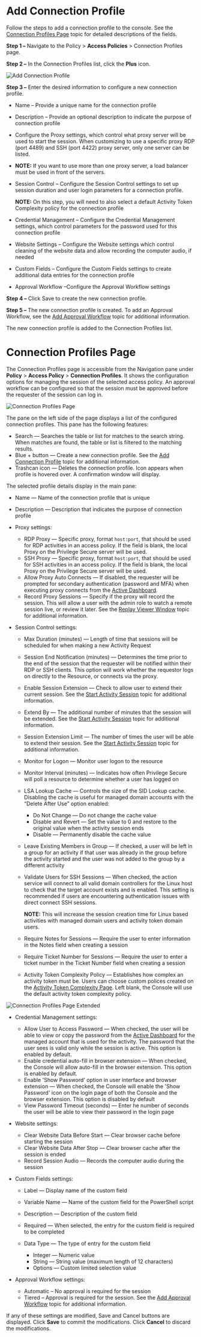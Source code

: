 # Add Connection Profile

Follow the steps to add a connection profile to the console. See the
[Connection Profiles Page](/docs/privilegesecure/4.2/administration/policies/connection-profiles/add-connection-profile.md) topic for detailed descriptions of the
fields.

**Step 1 –** Navigate to the Policy > **Access Policies** > Connection Profiles page.

**Step 2 –** In the Connection Profiles list, click the **Plus** icon.

![Add Connection Profile](/img/product_docs/accessanalyzer/12.0/admin/settings/connection/profile/addconnectionprofile.webp)

**Step 3 –** Enter the desired information to configure a new connection profile.

- Name – Provide a unique name for the connection profile
- Description – Provide an optional description to indicate the purpose of connection profile
- Configure the Proxy settings, which control what proxy server will be used to start the session.
  When customizing to use a specific proxy RDP (port 4489) and SSH (port 4422) proxy server, only
  one server can be listed.
- **NOTE:** If you want to use more than one proxy server, a load balancer must be used in front of
  the servers.
- Session Control – Configure the Session Control settings to set up session duration and user login
  parameters for a connection profile.

  **NOTE:** On this step, you will need to also select a default Activity Token Complexity policy
  for the connection profile

- Credential Management – Configure the Credential Management settings, which control parameters for
  the password used for this connection profile
- Website Settings – Configure the Website settings which control cleaning of the website data and
  allow recording the computer audio, if needed
- Custom Fields – Configure the Custom Fields settings to create additional data entries for the
  connection profile
- Approval Workflow –Configure the Approval Workflow settings

**Step 4 –** Click Save to create the new connection profile.

**Step 5 –** The new connection profile is created. To add an Approval Workflow, see the
[Add Approval Workflow](/docs/privilegesecure/4.2/administration/policies/connection-profiles/connection-profile-approval.md) topic for additional information.

The new connection profile is added to the Connection Profiles list.

# Connection Profiles Page

The Connection Profiles page is accessible from the Navigation pane under **Policy** > **Access
Policy** > **Connection Profiles**. It shows the configuration options for managing the session of
the selected access policy. An approval workflow can be configured so that the session must be
approved before the requester of the session can log in.

![Connection Profiles Page](/img/product_docs/threatprevention/threatprevention/reportingmodule/configuration/systemsettings/page.webp)

The pane on the left side of the page displays a list of the configured connection profiles. This
pane has the following features:

- Search — Searches the table or list for matches to the search string. When matches are found, the
  table or list is filtered to the matching results.
- Blue + button — Create a new connection profile. See the
  [Add Connection Profile](/docs/privilegesecure/4.2/administration/policies/connection-profiles/add-connection-profile.md) topic for additional information.
- Trashcan icon — Deletes the connection profile. Icon appears when profile is hovered over. A
  confirmation window will display.

The selected profile details display in the main pane:

- Name — Name of the connection profile that is unique
- Description — Description that indicates the purpose of connection profile
- Proxy settings:

  - RDP Proxy — Specific proxy, format `host:port`, that should be used for RDP activities in an
    access policy. If the field is blank, the local Proxy on the Privilege Secure server will be
    used.
  - SSH Proxy — Specific proxy, format `host:port`, that should be used for SSH activities in an
    access policy. If the field is blank, the local Proxy on the Privilege Secure server will be
    used.
  - Allow Proxy Auto Connects — If disabled, the requester will be prompted for secondary
    authentication (password and MFA) when executing proxy connects from the
    [Active Dashboard](/docs/privilegesecure/4.2/user-guide/common-features/session-management/active-sessions.md).
  - Record Proxy Sessions — Specify if the proxy will record the session. This will allow a user
    with the admin role to watch a remote session live, or review it later. See the
    [Replay Viewer Window](/docs/privilegesecure/4.2/user-guide/common-features/session-management/replay-viewer.md) topic for additional
    information.

- Session Control settings:

  - Max Duration (minutes) — Length of time that sessions will be scheduled for when making a new
    Activity Request
  - Session End Notification (minutes) — Determines the time prior to the end of the session that
    the requester will be notified within their RDP or SSH clients. This option will work whether
    the requestor logs on directly to the Resource, or connects via the proxy.
  - Enable Session Extension — Check to allow user to extend their current session. See the
    [Start Activity Session](/docs/privilegesecure/4.2/user-guide/common-features/session-management/start-session.md) topic for additional
    information.
  - Extend By — The additional number of minutes that the session will be extended. See the
    [Start Activity Session](/docs/privilegesecure/4.2/user-guide/common-features/session-management/start-session.md) topic for additional
    information.
  - Session Extension Limit — The number of times the user will be able to extend their session.
    See the [Start Activity Session](/docs/privilegesecure/4.2/user-guide/common-features/session-management/start-session.md) topic for
    additional information.
  - Monitor for Logon — Monitor user logon to the resource
  - Monitor Interval (minutes) — Indicates how often Privilege Secure will poll a resource to
    determine whether a user has logged on
  - LSA Lookup Cache — Controls the size of the SID Lookup cache. Disabling the cache is useful
    for managed domain accounts with the “Delete After Use” option enabled:

    - Do Not Change — Do not change the cache value
    - Disable and Revert — Set the value to 0 and restore to the original value when the
      activity session ends
    - Disable — Permanently disable the cache value

  - Leave Existing Members in Group — If checked, a user will be left in a group for an activity
    if that user was already in the group before the activity started and the user was not added
    to the group by a different activity
  - Validate Users for SSH Sessions — When checked, the action service will connect to all valid
    domain controllers for the Linux host to check that the target account exists and is enabled.
    This setting is recommended if users are encountering authentication issues with direct
    connect SSH sessions.

    **NOTE:** This will increase the session creation time for Linux based activities with
    managed domain users and activity token domain users.

  - Require Notes for Sessions — Require the user to enter information in the Notes field when
    creating a session
  - Require Ticket Number for Sessions — Require the user to enter a ticket number in the Ticket
    Number field when creating a session
  - Activity Token Complexity Policy — Establishes how complex an activity token must be. Users
    can choose custom polices created on the
    [Activity Token Complexity Page](/docs/privilegesecure/4.2/administration/activities/activity-management/token-complexity.md). Left blank, the Console will use
    the default activity token complexity policy.

![Connection Profiles Page Extended](/img/product_docs/privilegesecure/privilegesecure/accessmanagement/admin/policy/page/pageextended.webp)

- Credential Management settings:

  - Allow User to Access Password — When checked, the user will be able to view or copy the
    password from the [Active Dashboard](/docs/privilegesecure/4.2/user-guide/common-features/session-management/active-sessions.md) for the managed account that
    is used for the activity. The password that the user sees is valid only while the session is
    active. This option is enabled by default.
  - Enable credential auto-fill in browser extension — When checked, the Console will allow
    auto-fill in the browser extension. This option is enabled by default.
  - Enable 'Show Password' option in user interface and browser extension — When checked, the
    Console will enable the 'Show Password' icon on the login page of both the Console and the
    browser extension. This option is disabled by default
  - View Password Timeout (seconds) — Enter he number of seconds the user will be able to view
    their password in the login page

- Website settings:

  - Clear Website Data Before Start — Clear browser cache before starting the session
  - Clear Website Data After Stop — Clear browser cache after the session is ended
  - Record Session Audio — Records the computer audio during the session

- Custom Fields settings:

  - Label — Display name of the custom field
  - Variable Name — Name of the custom field for the PowerShell script
  - Description — Description of the custom field
  - Required — When selected, the entry for the custom field is required to be completed
  - Data Type — The type of entry for the custom field

    - Integer — Numeric value
    - String — String value (maximum length of 12 characters)
    - Options — Custom limited selection value

- Approval Workflow settings:

  - Automatic – No approval is required for the session
  - Tiered – Approval is required for the session. See the
    [Add Approval Workflow](/docs/privilegesecure/4.2/administration/policies/connection-profiles/connection-profile-approval.md) topic for additional information.

If any of these settings are modified, Save and Cancel buttons are displayed. Click **Save** to
commit the modifications. Click **Cancel** to discard the modifications.
